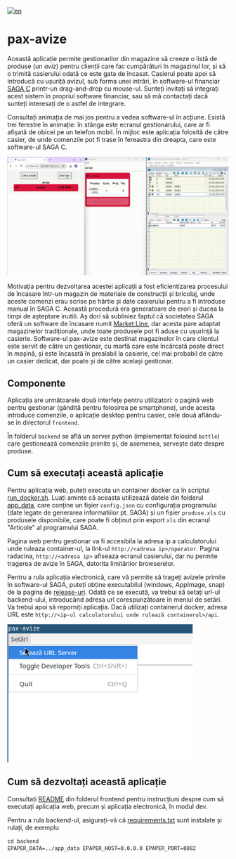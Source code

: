 [![en](https://img.shields.io/badge/lang-en-red.svg)](README.en.md)

# pax-avize

Această aplicație permite gestionarilor din magazine să creeze o listă de produse (un *aviz*) pentru clienții care fac cumpărături în magazinul lor, și să o trimită casierului
odată ce este gata de încasat.
Casierul poate apoi să introducă cu ușuriță avizul, sub forma unei intrări, în software-ul financiar [SAGA C](https://www.sagasoft.ro/saga-c.php) printr-un drag-and-drop cu mouse-ul.
Sunteți invitați să integrați acest sistem în propriul software financiar, sau să mă contactați dacă sunteți interesați de o astfel de integrare.

Consultați animația de mai jos pentru a vedea software-ul în acțiune. Există trei ferestre în animație: în stânga este ecranul gestionarului, care ar fi afișată de obicei pe un telefon mobil. În mijloc este aplicația folosită de către casier, de unde comenzile pot fi trase în fereastra din dreapta, care este software-ul SAGA C.

![animation](doc/sample_workflow.gif)

Motivația pentru dezvoltarea acestei aplicații a fost eficientizarea procesului de încasare într-un magazin de materiale de construcții și bricolaj, unde
aceste comenzi erau scrise pe hârtie și date casierului pentru a fi introduse manual în SAGA C. Această procedură era generatoare de erori
și ducea la timpi de așteptare inutili. Aș dori să subliniez faptul că societatea SAGA oferă un software de încasare numit [Market Line](https://www.sagasoft.ro/MarketLine.php), dar acesta pare adaptat magazinelor tradiționale, unde toate produsele pot fi aduse cu ușurință la casierie. Software-ul pax-avize este destinat magazinelor în care clientul este servit de către un gestionar, cu marfă care este încărcată poate direct în mașină, și este încasată în prealabil la casierie, cel mai probabil de către un casier dedicat, dar poate și de către același gestionar.

## Componente

Aplicația are următoarele două interfețe pentru utilizatori: o pagină web pentru gestionar (gândită pentru folosirea pe smartphone), unde acesta introduce comenzile, o aplicație desktop pentru casier, cele două aflându-se în directorul `frontend`.

În folderul `backend` se află un server python (implementat folosind `bottle`) care gestionează comenzile primite și, de asemenea, servește date despre produse.

## Cum să executați această aplicație
Pentru aplicația web, puteți executa un container docker ca în scriptul [run_docker.sh](run_docker.sh). Luați aminte că aceasta utilizează datele din folderul [app_data](app_data), care conține un fișier `config.json` cu configurația programului (date legate de generarea informatiilor pt. SAGA) și un fișier `produse.xls` cu produsele disponibile, care poate fi obținut prin export `xls` din ecranul "Articole" al programului SAGA.

Pagina web pentru gestionar va fi accesibila la adresa ip a calculatorului unde ruleaza container-ul, la link-ul `http://<adresa ip>/operator`. Pagina radacina, `http://<adresa ip>` afiseaza ecranul casierului, dar nu permite tragerea de avize în SAGA, datorita limitărilor browserelor.

Pentru a rula aplicația electronică, care vă permite să trageți avizele primite în software-ul SAGA, puteți obține executabilul (windows, AppImage, snap) de la pagina de [release-uri](https://github.com/ianosd/pax-avize/releases). Odată ce se execută, va trebui să setați url-ul backend-ului, introducând adresa url corespunzătoare în meniul de setări. Va trebui apoi să reporniți aplicația. Dacă utilizați containerul docker, adresa URL este `http://<ip-ul calculatorului unde rulează containerul>/api`. 

![settings](doc/settings.png)

## Cum să dezvoltați această aplicație
Consultați [README](frontend/README.md) din folderul frontend pentru instrucțiuni despre cum să executați aplicația web, precum și aplicația electronică, în modul dev.

Pentru a rula backend-ul, asigurați-vă că [requirements.txt](backend/requirements.txt) sunt instalate și rulați, de exemplu

```
cd backend
EPAPER_DATA=../app_data EPAPER_HOST=0.0.0.0 EPAPER_PORT=8082
```
